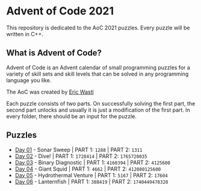 # Advent of Code 2021
This repository is dedicated to the AoC 2021 puzzles. Every puzzle will be written in C++. 

## What is Advent of Code?
Advent of Code is an Advent calendar of small programming puzzles for a variety of skill sets and skill levels that can be solved in any programming language you like.

The AoC was created by [Eric Wastl](http://was.tl)

Each puzzle consists of two parts. On successfully solving the first part, the second part unlocks and usually it is just a modification of the first part. In every folder, there should be an input for the puzzle.

## Puzzles

* [Day 01](https://github.com/mnhtrieu/advent2021/tree/master/01_day) - Sonar Sweep | PART 1: `1288` | PART 2: `1311`
* [Day 02](https://github.com/mnhtrieu/advent2021/tree/master/02_day) - Dive! | PART 1: `1728414` | PART 2: `1765720035`
* [Day 03](https://github.com/mnhtrieu/advent2021/tree/master/03_day) - Binary Diagnostic | PART 1: `4160394` | PART 2: `4125600`
* [Day 04](https://github.com/mnhtrieu/advent2021/tree/master/04_day) - Giant Squid | PART 1: `4662` | PART 2: `412080125600`
* [Day 05](https://github.com/mnhtrieu/advent2021/tree/master/05_day) - Hydrothermal Venture | PART 1: `5167` | PART 2: `17604`
* [Day 06](https://github.com/mnhtrieu/advent2021/tree/master/06_day) - Lanternfish  | PART 1: `388419` | PART 2: `1740449478328`
